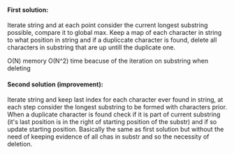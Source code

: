 #### First solution:
Iterate string and at each point consider the current longest substring possible, compare it to global max.
Keep a map of each character in string to what position in string and if a dupliccate character is found, delete
all characters in substring that are up untill the duplicate one.

O(N) memory O(N^2) time beacuse of the iteration on substring when deleting

#### Second solution (improvement):
Iterate string and keep last index for each character ever found in string, at each step consider the longest
substring to be formed with characters prior. When a duplicate character is found check if it is part of current
substring (it's last position is in the right of starting position of the substr) and if so update starting position.
Basically the same as first solution but without the need of keeping evidence of all chas in substr and so the
necessity of deletion.
